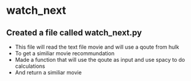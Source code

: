 # watch_next
## Created a file called watch_next.py
* This file will read the text file movie and will use a qoute from hulk
* To get a similiar movie recommundation
* Made a function that will use the qoute as input and use spacy to do calculations
* And return a similiar movie
